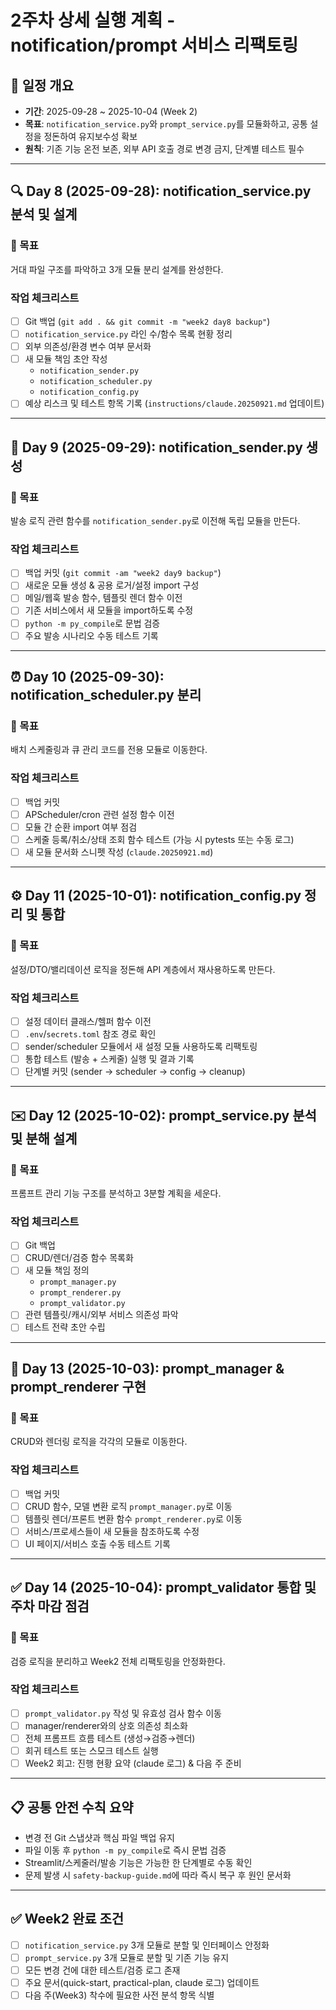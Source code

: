 ﻿# 2주차 상세 실행 계획 - notification/prompt 서비스 리팩토링

## 📅 일정 개요
- **기간**: 2025-09-28 ~ 2025-10-04 (Week 2)
- **목표**: `notification_service.py`와 `prompt_service.py`를 모듈화하고, 공통 설정을 정돈하여 유지보수성 확보
- **원칙**: 기존 기능 온전 보존, 외부 API 호출 경로 변경 금지, 단계별 테스트 필수

---

## 🔍 Day 8 (2025-09-28): notification_service.py 분석 및 설계

### 🎯 목표
거대 파일 구조를 파악하고 3개 모듈 분리 설계를 완성한다.

### 작업 체크리스트
- [ ] Git 백업 (`git add . && git commit -m "week2 day8 backup"`)
- [ ] `notification_service.py` 라인 수/함수 목록 현황 정리
- [ ] 외부 의존성/환경 변수 여부 문서화
- [ ] 새 모듈 책임 초안 작성
  - `notification_sender.py`
  - `notification_scheduler.py`
  - `notification_config.py`
- [ ] 예상 리스크 및 테스트 항목 기록 (`instructions/claude.20250921.md` 업데이트)

---

## 📨 Day 9 (2025-09-29): notification_sender.py 생성

### 🎯 목표
발송 로직 관련 함수를 `notification_sender.py`로 이전해 독립 모듈을 만든다.

### 작업 체크리스트
- [ ] 백업 커밋 (`git commit -am "week2 day9 backup"`)
- [ ] 새로운 모듈 생성 & 공용 로거/설정 import 구성
- [ ] 메일/웹훅 발송 함수, 템플릿 렌더 함수 이전
- [ ] 기존 서비스에서 새 모듈을 import하도록 수정
- [ ] `python -m py_compile`로 문법 검증
- [ ] 주요 발송 시나리오 수동 테스트 기록

---

## ⏰ Day 10 (2025-09-30): notification_scheduler.py 분리

### 🎯 목표
배치 스케줄링과 큐 관리 코드를 전용 모듈로 이동한다.

### 작업 체크리스트
- [ ] 백업 커밋
- [ ] APScheduler/cron 관련 설정 함수 이전
- [ ] 모듈 간 순환 import 여부 점검
- [ ] 스케줄 등록/취소/상태 조회 함수 테스트 (가능 시 pytests 또는 수동 로그)
- [ ] 새 모듈 문서화 스니펫 작성 (`claude.20250921.md`)

---

## ⚙️ Day 11 (2025-10-01): notification_config.py 정리 및 통합

### 🎯 목표
설정/DTO/밸리데이션 로직을 정돈해 API 계층에서 재사용하도록 만든다.

### 작업 체크리스트
- [ ] 설정 데이터 클래스/헬퍼 함수 이전
- [ ] `.env`/`secrets.toml` 참조 경로 확인
- [ ] sender/scheduler 모듈에서 새 설정 모듈 사용하도록 리팩토링
- [ ] 통합 테스트 (발송 + 스케줄) 실행 및 결과 기록
- [ ] 단계별 커밋 (sender → scheduler → config → cleanup)

---

## ✉️ Day 12 (2025-10-02): prompt_service.py 분석 및 분해 설계

### 🎯 목표
프롬프트 관리 기능 구조를 분석하고 3분할 계획을 세운다.

### 작업 체크리스트
- [ ] Git 백업
- [ ] CRUD/렌더/검증 함수 목록화
- [ ] 새 모듈 책임 정의
  - `prompt_manager.py`
  - `prompt_renderer.py`
  - `prompt_validator.py`
- [ ] 관련 템플릿/캐시/외부 서비스 의존성 파악
- [ ] 테스트 전략 초안 수립

---

## 🧱 Day 13 (2025-10-03): prompt_manager & prompt_renderer 구현

### 🎯 목표
CRUD와 렌더링 로직을 각각의 모듈로 이동한다.

### 작업 체크리스트
- [ ] 백업 커밋
- [ ] CRUD 함수, 모델 변환 로직 `prompt_manager.py`로 이동
- [ ] 템플릿 렌더/프론트 변환 함수 `prompt_renderer.py`로 이동
- [ ] 서비스/프로세스들이 새 모듈을 참조하도록 수정
- [ ] UI 페이지/서비스 호출 수동 테스트 기록

---

## ✅ Day 14 (2025-10-04): prompt_validator 통합 및 주차 마감 점검

### 🎯 목표
검증 로직을 분리하고 Week2 전체 리팩토링을 안정화한다.

### 작업 체크리스트
- [ ] `prompt_validator.py` 작성 및 유효성 검사 함수 이동
- [ ] manager/renderer와의 상호 의존성 최소화
- [ ] 전체 프롬프트 흐름 테스트 (생성→검증→렌더)
- [ ] 회귀 테스트 또는 스모크 테스트 실행
- [ ] Week2 회고: 진행 현황 요약 (claude 로그) & 다음 주 준비

---

## 📋 공통 안전 수칙 요약
- 변경 전 Git 스냅샷과 핵심 파일 백업 유지
- 파일 이동 후 `python -m py_compile`로 즉시 문법 검증
- Streamlit/스케줄러/발송 기능은 가능한 한 단계별로 수동 확인
- 문제 발생 시 `safety-backup-guide.md`에 따라 즉시 복구 후 원인 문서화

---

## ✅ Week2 완료 조건
- [ ] `notification_service.py` 3개 모듈로 분할 및 인터페이스 안정화
- [ ] `prompt_service.py` 3개 모듈로 분할 및 기존 기능 유지
- [ ] 모든 변경 건에 대한 테스트/검증 로그 존재
- [ ] 주요 문서(quick-start, practical-plan, claude 로그) 업데이트
- [ ] 다음 주(Week3) 착수에 필요한 사전 분석 항목 식별
